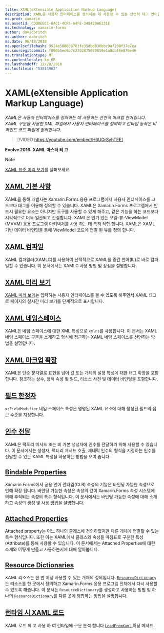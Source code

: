 ```yaml
---
title: XAML(eXtensible Application Markup Language)
description: XAML은 사용자 인터페이스를 정의하는 데 사용할 수 있는 선언적 태그 언어입니다. 사용자 인터페이스를 별도 코드 숨김 파일에서 런타임 동작을 정의하는 동안 XAML 구문을 사용하여 XML 파일로 정의합니다.
ms.prod: xamarin
ms.assetid: CD30EECC-8AC1-4CF5-A4FE-348420A6231E
ms.technology: xamarin-forms
author: davidbritch
ms.author: dabritch
ms.date: 06/18/2018
ms.openlocfilehash: 9924e588808783fe35dbd830bbc9af288f37e7ea
ms.sourcegitcommit: f890b5ec9b7c2702875070859e1a8cbf6e870e46
ms.translationtype: MT
ms.contentlocale: ko-KR
ms.lasthandoff: 12/28/2018
ms.locfileid: "53813962"
---
```

# <a name="extensible-application-markup-language-xaml"></a>XAML(eXtensible Application Markup Language)

_XAML은 사용자 인터페이스를 정의하는 데 사용하는 선언적 마크업 언어입니다. XAML 구문을 사용한 XML 파일에서 사용자 인터페이스를 정의하고 런타임 동작은 비하인드 코드 파일에 정의합니다._

> [!VIDEO https://youtube.com/embed/H6UOrSyhTEE]

**Evolve 2016: XAML 마스터 되 고**

> [!NOTE]
> [XAML 표준 미리 보기](standard/index.md)를 살펴보세요.

<a name="xaml" />

## <a name="xaml-basicsxaml-basicsindexmd"></a>[XAML 기본 사항](xaml-basics/index.md)

XAML을 통해 개발자는 Xamarin.Forms 응용 프로그램에서 사용자 인터페이스를 코드보다 태그를 이용해 정의할 수 있습니다. XAML은 Xamarin.Forms 프로그램에서 반드시 필요한 요소는 아니지만 도구를 사용할 수 있게 해주고, 같은 기능을 하는 코드보다 시각적으로 더욱 일관되고 간결합니다. XAML은 인기 있는 모델-뷰-ViewModel (MVVM) 응용 프로그램 아키텍처를 사용 하는 데 특히 적합 합니다. XAML은 XAML 기반 데이터 바인딩을 통해 ViewModel 코드에 연결 된 뷰를 정의 합니다.

## <a name="xaml-compilationxamlcmd"></a>[XAML 컴파일](xamlc.md)

XAML 컴파일러(XAMLC)를 사용하여 선택적으로 XAML을 중간 언어(IL)로 바로 컴파일할 수 있습니다. 이 문서에서는 XAMLC 사용 방법 및 장점을 설명합니다.

## <a name="xaml-previewerxaml-previewermd"></a>[XAML 미리 보기](xaml-previewer.md)

[XAML 미리 보기](~/xamarin-forms/xaml/xaml-previewer.md)는 입력하는 사용자 인터페이스를 볼 수 있도록 해주면서 XAML 태그로 페이지의 실시간 미리 보기를 단계적으로 표시합니다.

## <a name="xaml-namespacesnamespacesmd"></a>[XAML 네임스페이스](namespaces.md)

XAML은 네임 스페이스에 대한 XML 특성으로 `xmlns`를 사용합니다. 이 문서는 XAML 네임 스페이스 구문을 소개하고 형식에 접근하는 XAML 네임 스페이스를 선언하는 방법을 설명합니다.

## <a name="xaml-markup-extensionsmarkup-extensionsindexmd"></a>[XAML 마크업 확장](markup-extensions/index.md)

XAML은 단순 문자열로 표현을 넘어 값 또는 개체의 설정 특성에 대한 태그 확장을 포함합니다. 참조하는 상수, 정적 속성 및 필드, 리소스 사전 및 데이터 바인딩을 포함합니다.

## <a name="field-modifiersfield-modifiersmd"></a>[필드 한정자](field-modifiers.md)

`x:FieldModifier` 네임 스페이스 특성은 명명된 XAML 요소에 대해 생성된 필드의 접근 수준을 지정합니다.

## <a name="passing-argumentspassing-argumentsmd"></a>[인수 전달](passing-arguments.md)

XAML은 팩토리 메서드 또는 비 기본 생성자에 인수를 전달하기 위해 사용할 수 있습니다. 이 문서에서는 생성자, 팩터리 메서드 호출, 제네릭 인수의 형식을 지정하는 인수를 전달할 수 있는 XAML 특성을 사용하는 방법을 보여 줍니다.

## <a name="bindable-propertiesbindable-propertiesmd"></a>[Bindable Properties](bindable-properties.md)

Xamarin.Forms에서 공용 언어 런타임(CLR) 속성의 기능은 바인딩 가능한 속성으로 인해 확장 됩니다. 바인딩 가능한 속성은 속성의 값이 Xamarin.Forms 속성 시스템에 의해 추적되는 속성의 특수 형식입니다. 이 문서에서는 바인딩 가능한 속성에 대해 소개하고 속성의 생성 및 사용 방법을 설명합니다.

## <a name="attached-propertiesattached-propertiesmd"></a>[Attached Properties](attached-properties.md)

Attached property는 어느 하나의 클래스에 정의하였지만 다른 개체에 연결할 수 있는 특수 형식입니다. 또한 이는 XAML에서 클래스와 속성을 마침표로 구분한 특성(Attribute)를 통해 사용할 수 있습니다. 이 문서에서는 Attached Properties에 대한 소개와 어떻게 만들고 사용하는지에 대해 알아봅니다.

## <a name="resource-dictionariesresource-dictionariesmd"></a>[Resource Dictionaries](resource-dictionaries.md)

XAML 리소스는 한 번 이상 사용할 수 있는 개체의 정의입니다. [ `ResourceDictionary` ](xref:Xamarin.Forms.ResourceDictionary)는 리소스를 한 곳에서 정의하고 Xamarin.Forms 응용 프로그램 전체에서 다시 사용할 수 있도록 해줍니다. 이 문서는 `ResourceDictionary`를 생성하고 사용하는 방법 및 하나의 `ResourceDictionary`를 다른 곳에 병합하는 방법을 설명합니다.

## <a name="loading-xaml-at-runtimeruntime-loadmd"></a>[런타임 시 XAML 로드](runtime-load.md)

XAML 로드 되 고 사용 하 여 런타임에 구문 분석 합니다 [ `LoadFromXaml` ](xref:Xamarin.Forms.Xaml.Extensions.LoadFromXaml*) 확장 메서드.
